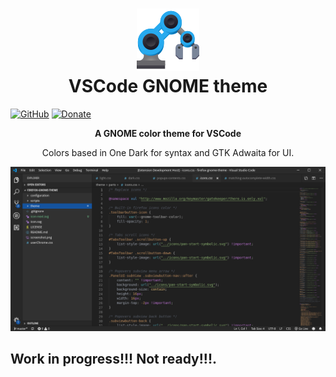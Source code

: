 <h1 align="center">
	<img src="icon.png" alt="VS Code GNOME theme" width="100" height="100"/><br>
	VSCode GNOME theme
</h1>

[![GitHub](https://img.shields.io/github/license/rafaelmardojai/firefox-gnome-theme.svg)](https://github.com/rafaelmardojai/vscode-gnome-theme/blob/master/LICENSE)
[![Donate](https://img.shields.io/badge/PayPal-Donate-gray.svg?style=flat&logo=paypal&colorA=0071bb&logoColor=fff)](https://paypal.me/RafaelMardojaiCM)

<p align="center"><strong>A GNOME color theme for VSCode</strong></p>

<p align="center">Colors based in One Dark for syntax and GTK Adwaita for UI.</p>

![Screenshot of the theme](screenshot.png)

## Work in progress!!! Not ready!!!.